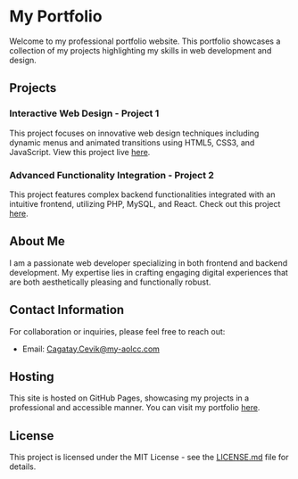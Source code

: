 # My Portfolio

Welcome to my professional portfolio website. This portfolio showcases a collection of my projects highlighting my skills in web development and design.

## Projects

### Interactive Web Design - Project 1
This project focuses on innovative web design techniques including dynamic menus and animated transitions using HTML5, CSS3, and JavaScript. View this project live [here](https://github.com/cagatay-bit).

### Advanced Functionality Integration - Project 2
This project features complex backend functionalities integrated with an intuitive frontend, utilizing PHP, MySQL, and React. Check out this project [here](https://github.com/cagatay-bit).

## About Me

I am a passionate web developer specializing in both frontend and backend development. My expertise lies in crafting engaging digital experiences that are both aesthetically pleasing and functionally robust.

## Contact Information

For collaboration or inquiries, please feel free to reach out:
- Email: [Cagatay.Cevik@my-aolcc.com](mailto:Cagatay.Cevik@my-aolcc.com)

## Hosting

This site is hosted on GitHub Pages, showcasing my projects in a professional and accessible manner. You can visit my portfolio [here](https://github.com/cagatay-bit).

## License

This project is licensed under the MIT License - see the [LICENSE.md](LICENSE.md) file for details.

